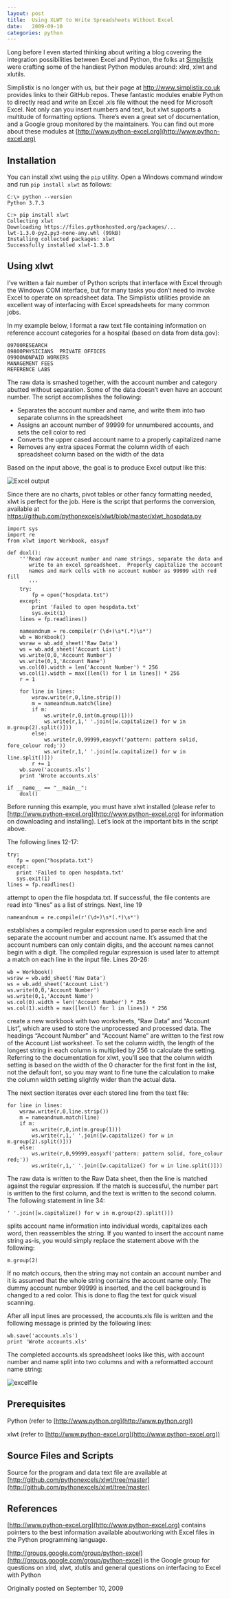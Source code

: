 ```yaml
---
layout: post
title:  Using XLWT to Write Spreadsheets Without Excel
date:   2009-09-10
categories: python
---
```



Long before I even started thinking about writing a blog covering the
integration possibilities between Excel and Python, the folks at
[Simplistix](http://www.simplistix.co.uk) were crafting some of the handiest
Python modules around: xlrd, xlwt and xlutils.

Simplistix is no longer with us, but their page at http://www.simplistix.co.uk
provides links to their GitHub repos. These fantastic modules enable Python to
directly read and write an Excel .xls file without the need for Microsoft Excel.
Not only can you insert numbers and text, but xlwt supports a multitude of
formatting options. There’s even a great set of documentation, and a Google
group monitored by the maintainers. You can find out more about these modules at
[http://www.python-excel.org](http://www.python-excel.org)

## Installation

You can install xlwt using the `pip` utility. Open a Windows command window and run `pip install xlwt` as follows:

```
C:\> python --version
Python 3.7.3

C:> pip install xlwt
Collecting xlwt
Downloading https://files.pythonhosted.org/packages/...
lwt-1.3.0-py2.py3-none-any.whl (99kB)
Installing collected packages: xlwt
Successfully installed xlwt-1.3.0
```

## Using xlwt

I’ve written a fair number of Python scripts that interface with Excel through
the Windows COM interface, but for many tasks you don’t need to invoke Excel to
operate on spreadsheet data. The Simplistix utilities provide an excellent
way of interfacing with Excel spreadsheets for many common jobs.

In my example below, I format a raw text file containing information on
reference account categories for a hospital (based on data from data.gov):

```
09700RESEARCH
09800PHYSICIANS  PRIVATE OFFICES
09900NONPAID WORKERS
MANAGEMENT FEES
REFERENCE LABS
```

The raw data is smashed together, with the account number and category abutted
without separation. Some of the data doesn’t even have an account number.
The script accomplishes the following:

* Separates the account number and name, and write them into two separate
columns in the spreadsheet
* Assigns an account number of 99999 for unnumbered accounts, and sets the cell
color to red
*  Converts the upper cased account name to a properly capitalized name
* Removes any extra spaces Format the column width of each spreadsheet column
based on the width of the data

Based on the input above, the goal is to produce Excel output like this:

![Excel output](/assets/images/20090910_1.png)

Since there are no charts, pivot tables or other fancy formatting needed, xlwt
is perfect for the job. Here is the script that performs the conversion, available at
https://github.com/pythonexcels/xlwt/blob/master/xlwt_hospdata.py

```
import sys
import re
from xlwt import Workbook, easyxf

def doxl():
    '''Read raw account number and name strings, separate the data and
       write to an excel spreadsheet.  Properly capitalize the account
       names and mark cells with no account number as 99999 with red fill
       '''
    try:
        fp = open("hospdata.txt")
    except:
        print 'Failed to open hospdata.txt'
        sys.exit(1)
    lines = fp.readlines()

    nameandnum = re.compile(r'(\d+)\s*(.*)\s*')
    wb = Workbook()
    wsraw = wb.add_sheet('Raw Data')
    ws = wb.add_sheet('Account List')
    ws.write(0,0,'Account Number')
    ws.write(0,1,'Account Name')
    ws.col(0).width = len('Account Number') * 256
    ws.col(1).width = max([len(l) for l in lines]) * 256
    r = 1

    for line in lines:
        wsraw.write(r,0,line.strip())
        m = nameandnum.match(line)
        if m:
            ws.write(r,0,int(m.group(1)))
            ws.write(r,1,' '.join([w.capitalize() for w in m.group(2).split()]))
        else:
            ws.write(r,0,99999,easyxf('pattern: pattern solid, fore_colour red;'))
            ws.write(r,1,' '.join([w.capitalize() for w in line.split()]))
        r += 1
    wb.save('accounts.xls')
    print 'Wrote accounts.xls'

if __name__ == "__main__":
    doxl()
```

Before running this example, you must have xlwt installed (please refer to
[http://www.python-excel.org](http://www.python-excel.org) for information on
downloading and installing). Let’s look at the important bits in the script
above.

The following lines 12-17:

```
try:
   fp = open("hospdata.txt")
except:
   print 'Failed to open hospdata.txt'
   sys.exit(1)
lines = fp.readlines()
```

attempt to open the file hospdata.txt. If successful, the file contents are read
into “lines” as a list of strings. Next, line 19

```
nameandnum = re.compile(r'(\d+)\s*(.*)\s*')
```


establishes a compiled regular expression used to parse each line and separate
the account number and account name. It’s assumed that the account numbers can
only contain digits, and the account names cannot begin with a digit. The
compiled regular expression is used later to attempt a match on each line in the
input file. Lines 20-26:

```
wb = Workbook()
wsraw = wb.add_sheet('Raw Data')
ws = wb.add_sheet('Account List')
ws.write(0,0,'Account Number')
ws.write(0,1,'Account Name')
ws.col(0).width = len('Account Number') * 256
ws.col(1).width = max([len(l) for l in lines]) * 256
```

create a new workbook with two worksheets, “Raw Data” and “Account List”, which
are used to store the unprocessed and processed data. The headings “Account
Number” and “Account Name” are written to the first row of the Account List
worksheet. To set the column width, the length of the longest string in each
column is multiplied by 256 to calculate the setting. Referring to the
documentation for xlwt, you’ll see that the column width setting is based on the
width of the 0 character for the first font in the list, not the default font,
so you may want to fine tune the calculation to make the column width setting
slightly wider than the actual data.

The next section iterates over each stored line from the text file:

```
for line in lines:
    wsraw.write(r,0,line.strip())
    m = nameandnum.match(line)
    if m:
        ws.write(r,0,int(m.group(1)))
        ws.write(r,1,' '.join([w.capitalize() for w in m.group(2).split()]))
    else:
        ws.write(r,0,99999,easyxf('pattern: pattern solid, fore_colour red;'))
        ws.write(r,1,' '.join([w.capitalize() for w in line.split()]))
```

The raw data is written to the Raw Data sheet, then the line is matched against
the regular expression. If the match is successful, the number part is written
to the first column, and the text is written to the second column. The following
statement in line 34:

```
' '.join([w.capitalize() for w in m.group(2).split()])
```

splits account name information into individual words, capitalizes each word,
then reassembles the string. If you wanted to insert the account name string
as-is, you would simply replace the statement above with the following:

```
m.group(2)
```

If no match occurs, then the string may not contain an account number and it is
assumed that the whole string contains the account name only. The dummy account
number 99999 is inserted, and the cell background is changed to a red color.
This is done to flag the text for quick visual scanning.

After all input lines are processed, the accounts.xls file is written and the
following message is printed by the following lines:

```
wb.save('accounts.xls')
print 'Wrote accounts.xls'
```

The completed accounts.xls spreadsheet looks like this, with account number and
name split into two columns and with a reformatted account name string:

![excelfile](/assets/images/20090910_2.png)

## Prerequisites

Python (refer to [http://www.python.org](http://www.python.org))

xlwt (refer to [http://www.python-excel.org](http://www.python-excel.org))

## Source Files and Scripts

Source for the program and data text file are available at
[http://github.com/pythonexcels/xlwt/tree/master](http://github.com/pythonexcels/xlwt/tree/master)

## References

[http://www.python-excel.org](http://www.python-excel.org) contains pointers to
the best information available aboutworking with Excel files in the Python
programming language.

[http://groups.google.com/group/python-excel](http://groups.google.com/group/python-excel)
is the Google group for questions on xlrd, xlwt, xlutils and general questions
on interfacing to Excel with Python

Originally posted on September 10, 2009

